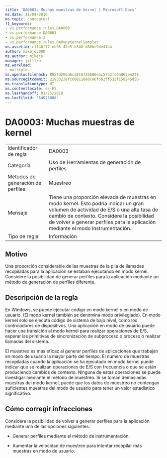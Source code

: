 ```yaml
---
title: 'DA0003: Muchas muestras de kernel | Microsoft Docs'
ms.date: 11/04/2016
ms.topic: conceptual
f1_keywords:
- vs.performance.rules.DA0003
- vs.performance.DA0003
- vs.performance.3
- vs.performance.rules.DAManyKernelSamples
ms.assetid: c1f46f77-eb95-42e5-b340-d86bc9de41b4
author: mikejo5000
ms.author: mikejo
manager: jillfra
ms.workload:
- multiple
ms.openlocfilehash: 895fd206a6ca816726606ebc57e2fc0a865ee2f8
ms.sourcegitcommit: 2193323efc608118e0ce6f6b2ff532f158245d56
ms.translationtype: HT
ms.contentlocale: es-ES
ms.lasthandoff: 01/25/2019
ms.locfileid: "54923086"
---
```

# <a name="da0003-many-kernel-samples"></a>DA0003: Muchas muestras de kernel

|||  
|-|-|  
|Identificador de regla|DA0003|  
|Categoría|Uso de Herramientas de generación de perfiles|  
|Métodos de generación de perfiles|Muestreo|  
|Mensaje|Tiene una proporción elevada de muestras en modo kernel. Esto podría indicar un gran volumen de actividad de E/S o una alta tasa de cambio de contexto. Considere la posibilidad de volver a generar perfiles para la aplicación mediante el modo Instrumentación.|  
|Tipo de regla|Información|  

## <a name="cause"></a>Motivo  
 Una proporción considerable de las muestras de la pila de llamadas recopiladas para la aplicación se estaban ejecutando en modo kernel. Considere la posibilidad de generar perfiles para la aplicación mediante un método de generación de perfiles diferente.  

## <a name="rule-description"></a>Descripción de la regla  
 En Windows, se puede ejecutar código en modo kernel o en modo de usuario. (El modo kernel también se denomina modo privilegiado). En modo kernel solo se ejecuta código de sistema de bajo nivel, como los controladores de dispositivos. Una aplicación en modo de usuario puede hacer una transición al modo kernel para realizar operaciones de E/S, esperar las primitivas de sincronización de subproceso o proceso o realizar llamadas del sistema.  

 El muestreo es más eficaz al generar perfiles de aplicaciones que trabajan en modo de usuario la mayor parte del tiempo. El número de muestras recopiladas cuando la aplicación se ha ejecutado en modo kernel puede indicar que se realizan operaciones de E/S con frecuencia o que se están produciendo cambios de contexto. Ninguna de estas operaciones se puede investigar mediante el método de muestreo. Si se toman demasiadas muestras del modo kernel, puede que los datos de muestreo no contengan suficientes muestras del modo de usuario para tener un valor estadístico significativo.  

## <a name="how-to-fix-violations"></a>Cómo corregir infracciones  
 Considere la posibilidad de volver a generar perfiles para la aplicación mediante una de las opciones siguientes:  

-   Generar perfiles mediante el método de instrumentación.  

-   Aumentar la velocidad de muestreo para intentar recopilar más muestras en modo de usuario.